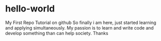 # hello-world
My First Repo Tutorial on github
So finally i am here, just started learning and applying simultaneously.
My passion is to learn and write code and develop something than can help society.
Thanks
